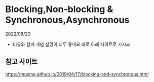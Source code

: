 # Blocking,Non-blocking & Synchronous,Asynchronous
2022/08/20

- 비유와 함께 개념 설명이 너무 좋네요 바로 아래 사이트로 가시죠

## 참고 사이트
https://musma.github.io/2019/04/17/blocking-and-synchronous.html



